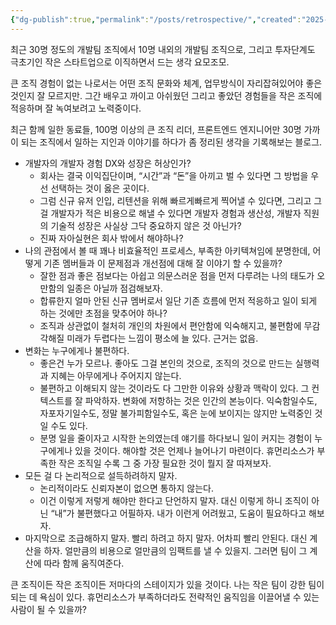 ```yaml
---
{"dg-publish":true,"permalink":"/posts/retrospective/","created":"2025-07-27","updated":"2025-07-27T21:29:00"}
---
```


최근 30명 정도의 개발팀 조직에서 10명 내외의 개발팀 조직으로, 그리고 투자단계도 극초기인 작은 스타트업으로 이직하면서 드는 생각 요모조모.

큰 조직 경험이 없는 나로서는 어떤 조직 문화와 체계, 업무방식이 자리잡혀있어야 좋은 것인지 잘 모르지만. 그간 배우고 까이고 아쉬웠던 그리고 좋았던 경험들을 작은 조직에 적응하며 잘 녹여보려고 노력중이다.

최근 함께 일한 동료들, 100명 이상의 큰 조직 리더, 프론트엔드 엔지니어만 30명 가까이 되는 조직에서 일하는 지인과 이야기를 하다가 좀 정리된 생각을 기록해보는 블로그. 

- 개발자의 개발자 경험 DX와 성장은 허상인가?
	- 회사는 결국 이익집단이며, “시간”과 “돈”을 아끼고 벌 수 있다면 그 방법을 우선 선택하는 것이 옳은 곳이다.
	- 그럼 신규 유저 인입, 리텐션을 위해 빠르게빠르게 찍어낼 수 있다면, 그리고 그걸 개발자가 적은 비용으로 해낼 수 있다면 개발자 경험과 생산성, 개발자 직원의 기술적 성장은 사실상 그닥 중요하지 않은 것 아닌가?
	- 진짜 자아실현은 회사 밖에서 해야하나?
- 나의 관점에서 볼 때 꽤나 비효율적인 프로세스, 부족한 아키텍쳐임에 분명한데, 어떻게 기존 멤버들과 이 문제점과 개선점에 대해 잘 이야기 할 수 있을까?
	- 잘한 점과 좋은 점보다는 아쉽고 의문스러운 점을 먼저 다루려는 나의 태도가 오만함의 일종은 아닐까 점검해보자.
	- 합류한지 얼마 안된 신규 멤버로서 일단 기존 흐름에 먼저 적응하고 일이 되게 하는 것에만 초점을 맞추어야 하나?
	- 조직과 상관없이 철처히 개인의 차원에서 편안함에 익숙해지고, 불편함에 무감각해질 미래가 두렵다는 느낌이 평소에 늘 있다. 근거는 없음.
- 변화는 누구에게나 불편하다.
	- 좋은건 누가 모르나. 좋아도 그걸 본인의 것으로, 조직의 것으로 만드는 실행력과 지혜는 아무에게나 주어지지 않는다.
	- 불편하고 이해되지 않는 것이라도 다 그만한 이유와 상황과 맥락이 있다. 그 컨텍스트를 잘 파악하자. 변화에 저항하는 것은 인간의 본능이다. 익숙함일수도, 자포자기일수도, 정말 불가피함일수도, 혹은 눈에 보이지는 않지만 노력중인 것일 수도 있다.
	- 분명 일을 줄이자고 시작한 논의였는데 얘기를 하다보니 일이 커지는 경험이 누구에게나 있을 것이다. 해야할 것은 언제나 늘어나기 마련이다. 휴먼리소스가 부족한 작은 조직일 수록 그 중 가장 필요한 것이 뭘지 잘 따져보자.
- 모든 걸 다 논리적으로 설득하려하지 말자.
	- 논리적이라도 신뢰자본이 없으면 통하지 않는다.
	- 이건 이렇게 저렇게 해야만 한다고 단언하지 말자. 대신 이렇게 하니 조직이 아닌 “내”가 불편했다고 어필하자. 내가 이런게 어려웠고, 도움이 필요하다고 해보자.
- 마지막으로 조급해하지 말자. 빨리 하려고 하지 말자. 어차피 빨리 안된다. 대신 계산을 하자. 얼만큼의 비용으로 얼만큼의 임팩트를 낼 수 있을지. 그러면 팀이 그 계산에 따라 함께 움직여준다.

큰 조직이든 작은 조직이든 저마다의 스테이지가 있을 것이다. 나는 작은 팀이 강한 팀이 되는 데 욕심이 있다. 휴먼리소스가 부족하더라도 전략적인 움직임을 이끌어낼 수 있는 사람이 될 수 있을까?